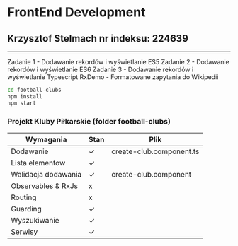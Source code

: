 # FrontEnd Development
## Krzysztof Stelmach nr indeksu: 224639
---------------------------------
Zadanie 1 - Dodawanie rekordów i wyświetlanie ES5
Zadanie 2 - Dodawanie rekordów i wyświetlanie ES6
Zadanie 3 - Dodawanie rekordów i wyświetlanie Typescript
RxDemo - Formatowane zapytania do Wikipedii
```sh
cd football-clubs
npm install
npm start
```
### Projekt Kluby Piłkarskie (folder football-clubs)
| Wymagania | Stan | Plik|
| ------ | ------ | ----
| Dodawanie | ✓| create-club.component.ts
|Lista elementow| ✓ | 
| Walidacja dodawania | ✓ | create-club.component
| Observables & RxJs | x |
| Routing | x |
| Guarding | ✓ |
| Wyszukiwanie | ✓| |
|Serwisy |✓| |

